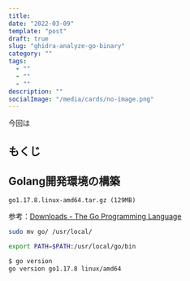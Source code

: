 ```yaml
---
title: 
date: "2022-03-09"
template: "post"
draft: true
slug: "ghidra-analyze-go-binary"
category: ""
tags:
  - ""
  - ""
  - ""
description: ""
socialImage: "/media/cards/no-image.png"
---
```


今回は

<!-- omit in toc -->

## もくじ





## Golang開発環境の構築



`go1.17.8.linux-amd64.tar.gz (129MB)`

参考：[Downloads - The Go Programming Language](https://go.dev/dl/)



``` bash
sudo mv go/ /usr/local/
```



``` bash
export PATH=$PATH:/usr/local/go/bin
```





``` bash
$ go version
go version go1.17.8 linux/amd64
```

